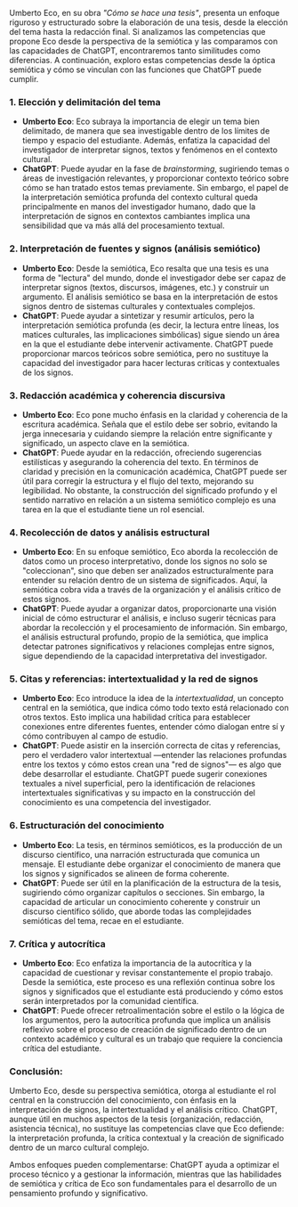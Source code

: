 
Umberto Eco, en su obra *"Cómo se hace una tesis"*, presenta un enfoque riguroso y estructurado sobre la elaboración de una tesis, desde la elección del tema hasta la redacción final. Si analizamos las competencias que propone Eco desde la perspectiva de la semiótica y las comparamos con las capacidades de ChatGPT, encontraremos tanto similitudes como diferencias. A continuación, exploro estas competencias desde la óptica semiótica y cómo se vinculan con las funciones que ChatGPT puede cumplir.

### 1. **Elección y delimitación del tema**
   - **Umberto Eco**: Eco subraya la importancia de elegir un tema bien delimitado, de manera que sea investigable dentro de los límites de tiempo y espacio del estudiante. Además, enfatiza la capacidad del investigador de interpretar signos, textos y fenómenos en el contexto cultural.
   - **ChatGPT**: Puede ayudar en la fase de *brainstorming*, sugiriendo temas o áreas de investigación relevantes, y proporcionar contexto teórico sobre cómo se han tratado estos temas previamente. Sin embargo, el papel de la interpretación semiótica profunda del contexto cultural queda principalmente en manos del investigador humano, dado que la interpretación de signos en contextos cambiantes implica una sensibilidad que va más allá del procesamiento textual.

### 2. **Interpretación de fuentes y signos (análisis semiótico)**
   - **Umberto Eco**: Desde la semiótica, Eco resalta que una tesis es una forma de "lectura" del mundo, donde el investigador debe ser capaz de interpretar signos (textos, discursos, imágenes, etc.) y construir un argumento. El análisis semiótico se basa en la interpretación de estos signos dentro de sistemas culturales y contextuales complejos.
   - **ChatGPT**: Puede ayudar a sintetizar y resumir artículos, pero la interpretación semiótica profunda (es decir, la lectura entre líneas, los matices culturales, las implicaciones simbólicas) sigue siendo un área en la que el estudiante debe intervenir activamente. ChatGPT puede proporcionar marcos teóricos sobre semiótica, pero no sustituye la capacidad del investigador para hacer lecturas críticas y contextuales de los signos.

### 3. **Redacción académica y coherencia discursiva**
   - **Umberto Eco**: Eco pone mucho énfasis en la claridad y coherencia de la escritura académica. Señala que el estilo debe ser sobrio, evitando la jerga innecesaria y cuidando siempre la relación entre significante y significado, un aspecto clave en la semiótica.
   - **ChatGPT**: Puede ayudar en la redacción, ofreciendo sugerencias estilísticas y asegurando la coherencia del texto. En términos de claridad y precisión en la comunicación académica, ChatGPT puede ser útil para corregir la estructura y el flujo del texto, mejorando su legibilidad. No obstante, la construcción del significado profundo y el sentido narrativo en relación a un sistema semiótico complejo es una tarea en la que el estudiante tiene un rol esencial.

### 4. **Recolección de datos y análisis estructural**
   - **Umberto Eco**: En su enfoque semiótico, Eco aborda la recolección de datos como un proceso interpretativo, donde los signos no solo se "coleccionan", sino que deben ser analizados estructuralmente para entender su relación dentro de un sistema de significados. Aquí, la semiótica cobra vida a través de la organización y el análisis crítico de estos signos.
   - **ChatGPT**: Puede ayudar a organizar datos, proporcionarte una visión inicial de cómo estructurar el análisis, e incluso sugerir técnicas para abordar la recolección y el procesamiento de información. Sin embargo, el análisis estructural profundo, propio de la semiótica, que implica detectar patrones significativos y relaciones complejas entre signos, sigue dependiendo de la capacidad interpretativa del investigador.

### 5. **Citas y referencias: intertextualidad y la red de signos**
   - **Umberto Eco**: Eco introduce la idea de la *intertextualidad*, un concepto central en la semiótica, que indica cómo todo texto está relacionado con otros textos. Esto implica una habilidad crítica para establecer conexiones entre diferentes fuentes, entender cómo dialogan entre sí y cómo contribuyen al campo de estudio.
   - **ChatGPT**: Puede asistir en la inserción correcta de citas y referencias, pero el verdadero valor intertextual —entender las relaciones profundas entre los textos y cómo estos crean una "red de signos"— es algo que debe desarrollar el estudiante. ChatGPT puede sugerir conexiones textuales a nivel superficial, pero la identificación de relaciones intertextuales significativas y su impacto en la construcción del conocimiento es una competencia del investigador.

### 6. **Estructuración del conocimiento**
   - **Umberto Eco**: La tesis, en términos semióticos, es la producción de un discurso científico, una narración estructurada que comunica un mensaje. El estudiante debe organizar el conocimiento de manera que los signos y significados se alineen de forma coherente.
   - **ChatGPT**: Puede ser útil en la planificación de la estructura de la tesis, sugiriendo cómo organizar capítulos o secciones. Sin embargo, la capacidad de articular un conocimiento coherente y construir un discurso científico sólido, que aborde todas las complejidades semióticas del tema, recae en el estudiante.

### 7. **Crítica y autocrítica**
   - **Umberto Eco**: Eco enfatiza la importancia de la autocrítica y la capacidad de cuestionar y revisar constantemente el propio trabajo. Desde la semiótica, este proceso es una reflexión continua sobre los signos y significados que el estudiante está produciendo y cómo estos serán interpretados por la comunidad científica.
   - **ChatGPT**: Puede ofrecer retroalimentación sobre el estilo o la lógica de los argumentos, pero la autocrítica profunda que implica un análisis reflexivo sobre el proceso de creación de significado dentro de un contexto académico y cultural es un trabajo que requiere la conciencia crítica del estudiante.

### Conclusión:
Umberto Eco, desde su perspectiva semiótica, otorga al estudiante el rol central en la construcción del conocimiento, con énfasis en la interpretación de signos, la intertextualidad y el análisis crítico. ChatGPT, aunque útil en muchos aspectos de la tesis (organización, redacción, asistencia técnica), no sustituye las competencias clave que Eco defiende: la interpretación profunda, la crítica contextual y la creación de significado dentro de un marco cultural complejo.

Ambos enfoques pueden complementarse: ChatGPT ayuda a optimizar el proceso técnico y a gestionar la información, mientras que las habilidades de semiótica y crítica de Eco son fundamentales para el desarrollo de un pensamiento profundo y significativo.